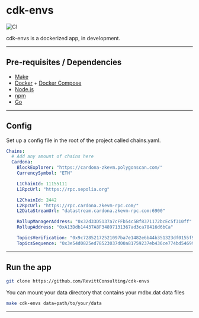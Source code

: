 # cdk-envs

![CI](https://github.com/RevittConsulting/cdk-envs/actions/workflows/CI.yml/badge.svg)

cdk-envs is a dockerized app, in development.

***

## Pre-requisites / Dependencies

- [Make](https://www.gnu.org/software/make/)
- [Docker](https://www.docker.com/) + [Docker Compose](https://docs.docker.com/compose/)
- [Node.js](https://nodejs.org/en/)
- [npm](https://www.npmjs.com/)
- [Go](https://golang.org/)

***

## Config

Set up a config file in the root of the project called chains.yaml.

```yaml
Chains:
  # Add any amount of chains here
  Cardona:
    BlockExplorer: "https://cardona-zkevm.polygonscan.com/"
    CurrencySymbol: "ETH"

    L1ChainId: 11155111
    L1RpcUrl: "https://rpc.sepolia.org"

    L2ChainId: 2442
    L2RpcUrl: "https://rpc.cardona.zkevm-rpc.com/"
    L2DataStreamUrl: "datastream.cardona.zkevm-rpc.com:6900"

    RollupManagerAddress: "0x32d33D5137a7cFFb54c5Bf8371172bcEc5f310ff"
    RollupAddress: "0xA13Ddb14437A8F34897131367ad3ca78416d6bCa"

    TopicsVerification: "0x9c72852172521097ba7e1482e6b44b351323df0155f97f4ea18fcec28e1f5966"
    TopicsSequence: "0x3e54d0825ed78523037d00a81759237eb436ce774bd546993ee67a1b67b6e766"
```

***

## Run the app

```bash
git clone https://github.com/RevittConsulting/cdk-envs
```

You can mount your data directory that contains your mdbx.dat data files

```bash
make cdk-envs data=path/to/your/data
```

***